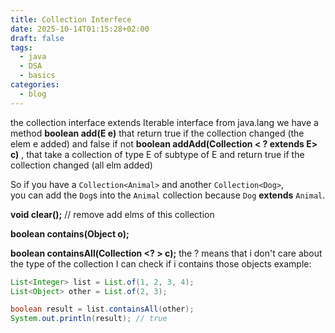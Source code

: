 ```yaml
---
title: Collection Interfece
date: 2025-10-14T01:15:28+02:00
draft: false
tags:
  - java
  - DSA
  - basics
categories:
  - blog
---
```

the collection interface extends Iterable interface from java.lang
we have a method 
**boolean add(E e)** that return true if the collection changed (the elem e added) and false if not
**boolean addAdd(Collection < ? extends E> c)** , that take a collection of type E of subtype of E and return true if the collection changed (all elm added)

So if you have a `Collection<Animal>` and another `Collection<Dog>`,  
you can add the `Dog`s into the `Animal` collection because `Dog` **extends** `Animal`.

**void clear();** // remove add elms of this collection

**boolean contains(Object o);** 

**boolean containsAll(Collection <? > c);**  the ? means that i don't care about the type of the collection I can check if i contains those objects
example:
```java
List<Integer> list = List.of(1, 2, 3, 4);
List<Object> other = List.of(2, 3);

boolean result = list.containsAll(other);
System.out.println(result); // true
```

